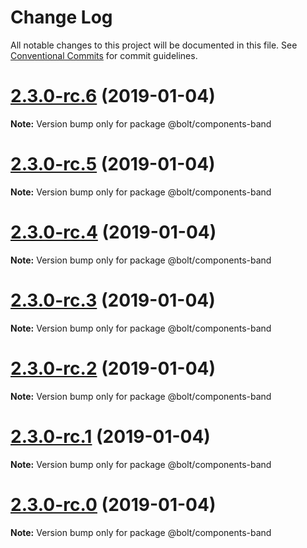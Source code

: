 # Change Log

All notable changes to this project will be documented in this file.
See [Conventional Commits](https://conventionalcommits.org) for commit guidelines.

# [2.3.0-rc.6](https://github.com/bolt-design-system/bolt/tree/master/packages/components/bolt-band/compare/v2.3.0-rc.5...v2.3.0-rc.6) (2019-01-04)

**Note:** Version bump only for package @bolt/components-band





# [2.3.0-rc.5](https://github.com/bolt-design-system/bolt/tree/master/packages/components/bolt-band/compare/v2.3.0-rc.4...v2.3.0-rc.5) (2019-01-04)

**Note:** Version bump only for package @bolt/components-band





# [2.3.0-rc.4](https://github.com/bolt-design-system/bolt/tree/master/packages/components/bolt-band/compare/v2.3.0-rc.3...v2.3.0-rc.4) (2019-01-04)

**Note:** Version bump only for package @bolt/components-band





# [2.3.0-rc.3](https://github.com/bolt-design-system/bolt/tree/master/packages/components/bolt-band/compare/v2.3.0-rc.2...v2.3.0-rc.3) (2019-01-04)

**Note:** Version bump only for package @bolt/components-band





# [2.3.0-rc.2](https://github.com/bolt-design-system/bolt/tree/master/packages/components/bolt-band/compare/v2.3.0-rc.1...v2.3.0-rc.2) (2019-01-04)

**Note:** Version bump only for package @bolt/components-band





# [2.3.0-rc.1](https://github.com/bolt-design-system/bolt/tree/master/packages/components/bolt-band/compare/vv2.3.0-rc.0...v2.3.0-rc.1) (2019-01-04)

**Note:** Version bump only for package @bolt/components-band





# [2.3.0-rc.0](https://github.com/bolt-design-system/bolt/tree/master/packages/components/bolt-band/compare/v2.2.1...v2.3.0-rc.0) (2019-01-04)

**Note:** Version bump only for package @bolt/components-band
